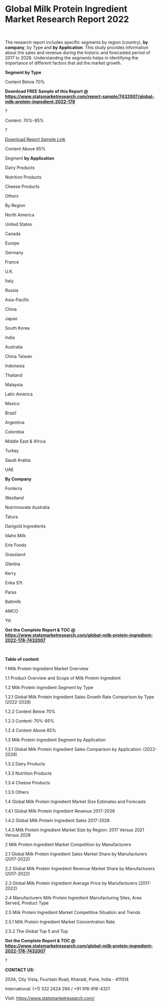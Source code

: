 <h1>Global Milk Protein Ingredient Market Research Report 2022</h1><br/><p>The research report includes specific segments by region (country), <strong>by company</strong>, by Type and <strong>by Application</strong>. This study provides information about the sales and revenue during the historic and forecasted period of 2017 to 2028. Understanding the segments helps in identifying the importance of different factors that aid the market growth.</p>
 
 
 
 <p><strong>Segment by Type</strong></p>
 
 
 
 <p>Content Below 70%</p>
 
 
 
 <div><b>Download FREE Sample of this Report @ <a href="https://www.statsmarketresearch.com/download-free-sample/7432007/global-milk-protein-ingredient-2022-178">https://www.statsmarketresearch.com/report-sample/7432007/global-milk-protein-ingredient-2022-178</a></b></div>
 
 
 
 <p>? </p>
 
 
 
 <p>Content: 70%-85%</p>
 
 
 
 <p>? </p>
 
 
 
 <p><a href="https://www.statsmarketresearch.com/download-free-sample/7432007/global-milk-protein-ingredient-2022-178">Download Report Sample Link</a></p>
 
 
 
 <p>Content Above 85%</p>
 
 
 
 <p>Segment <strong>by Application</strong></p>
 
 
 
 <p>Dairy Products</p>
 
 
 
 <p>Nutrition Products</p>
 
 
 
 <p>Cheese Products</p>
 
 
 
 <p>Others</p>
 
 
 
 <p>By Region</p>
 
 
 
 <p>North America</p>
 
 
 
 <p>United States</p>
 
 
 
 <p>Canada</p>
 
 
 
 <p>Europe</p>
 
 
 
 <p>Germany</p>
 
 
 
 <p>France</p>
 
 
 
 <p>U.K.</p>
 
 
 
 <p>Italy</p>
 
 
 
 <p>Russia</p>
 
 
 
 <p>Asia-Pacific</p>
 
 
 
 <p>China</p>
 
 
 
 <p>Japan</p>
 
 
 
 <p>South Korea</p>
 
 
 
 <p>India</p>
 
 
 
 <p>Australia</p>
 
 
 
 <p>China Taiwan</p>
 
 
 
 <p>Indonesia</p>
 
 
 
 <p>Thailand</p>
 
 
 
 <p>Malaysia</p>
 
 
 
 <p>Latin America</p>
 
 
 
 <p>Mexico</p>
 
 
 
 <p>Brazil</p>
 
 
 
 <p>Argentina</p>
 
 
 
 <p>Colombia</p>
 
 
 
 <p>Middle East & Africa</p>
 
 
 
 <p>Turkey</p>
 
 
 
 <p>Saudi Arabia</p>
 
 
 
 <p>UAE</p>
 
 
 
 <p><strong>By Company</strong></p>
 
 
 
 <p>Fonterra</p>
 
 
 
 <p>Westland</p>
 
 
 
 <p>Nutrinnovate Australia</p>
 
 
 
 <p>Tatura</p>
 
 
 
 <p>Darigold Ingredients</p>
 
 
 
 <p>Idaho Milk</p>
 
 
 
 <p>Erie Foods</p>
 
 
 
 <p>Grassland</p>
 
 
 
 <p>Glanbia</p>
 
 
 
 <p>Kerry</p>
 
 
 
 <p>Enka S?t</p>
 
 
 
 <p>Paras</p>
 
 
 
 <p>Baltmilk</p>
 
 
 
 <p>AMCO</p>
 
 
 
 <p>Yili</p>
 
 
 
 <div><b>Get the Complete Report & TOC @ <a href="https://www.statsmarketresearch.com/global-milk-protein-ingredient-2022-178-7432007">https://www.statsmarketresearch.com/global-milk-protein-ingredient-2022-178-7432007</a></b></div>
 
 
 
 <p><br />
 
 <b>Table of content</b></p>
 
 
 
 <p>1 Milk Protein Ingredient Market Overview<br />
 
 1.1 Product Overview and Scope of Milk Protein Ingredient<br />
 
 1.2 Milk Protein Ingredient Segment by Type<br />
 
 1.2.1 Global Milk Protein Ingredient Sales Growth Rate Comparison by Type (2022-2028)<br />
 
 1.2.2 Content Below 70%<br />
 
 1.2.3 Content: 70%-85%<br />
 
 1.2.4 Content Above 85%<br />
 
 1.3 Milk Protein Ingredient Segment by Application<br />
 
 1.3.1 Global Milk Protein Ingredient Sales Comparison by Application: (2022-2028)<br />
 
 1.3.2 Dairy Products<br />
 
 1.3.3 Nutrition Products<br />
 
 1.3.4 Cheese Products<br />
 
 1.3.5 Others<br />
 
 1.4 Global Milk Protein Ingredient Market Size Estimates and Forecasts<br />
 
 1.4.1 Global Milk Protein Ingredient Revenue 2017-2028<br />
 
 1.4.2 Global Milk Protein Ingredient Sales 2017-2028<br />
 
 1.4.3 Milk Protein Ingredient Market Size by Region: 2017 Versus 2021 Versus 2028<br />
 
 2 Milk Protein Ingredient Market Competition by Manufacturers<br />
 
 2.1 Global Milk Protein Ingredient Sales Market Share by Manufacturers (2017-2022)<br />
 
 2.2 Global Milk Protein Ingredient Revenue Market Share by Manufacturers (2017-2022)<br />
 
 2.3 Global Milk Protein Ingredient Average Price by Manufacturers (2017-2022)<br />
 
 2.4 Manufacturers Milk Protein Ingredient Manufacturing Sites, Area Served, Product Type<br />
 
 2.5 Milk Protein Ingredient Market Competitive Situation and Trends<br />
 
 2.5.1 Milk Protein Ingredient Market Concentration Rate<br />
 
 2.5.2 The Global Top 5 and Top</p>
 
 
 
 <div><b>Get the Complete Report & TOC @ <a href="https://www.statsmarketresearch.com/global-milk-protein-ingredient-2022-178-7432007">https://www.statsmarketresearch.com/global-milk-protein-ingredient-2022-178-7432007</a></b></div>
 
 
 
 <p>? </p>
 
 
 
 <p><b>CONTACT US:</b><br />
 
 203A, City Vista, Fountain Road, Kharadi, Pune, India - 411014<br />
 
 International: (+1) 332 2424 294 / +91 916-916-4321<br />
 
 Visit: <a href="https://www.statsmarketresearch.com/">https://www.statsmarketresearch.com/</a></p>